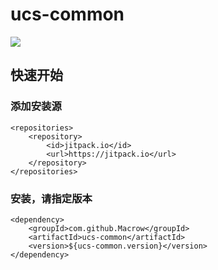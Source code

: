 # ucs-common
[![](https://jitpack.io/v/Macrow/ucs-common.svg)](https://jitpack.io/#Macrow/ucs-common)

## 快速开始

### 添加安装源
```
<repositories>
    <repository>
        <id>jitpack.io</id>
        <url>https://jitpack.io</url>
    </repository>
</repositories>
```

### 安装，请指定版本
```
<dependency>
    <groupId>com.github.Macrow</groupId>
    <artifactId>ucs-common</artifactId>
    <version>${ucs-common.version}</version>
</dependency>
```
